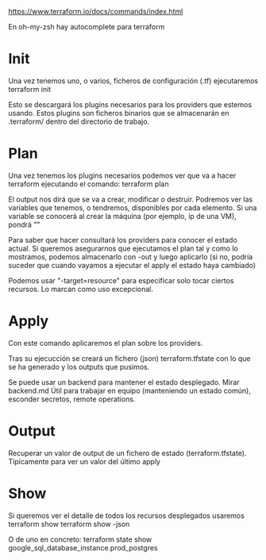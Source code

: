 https://www.terraform.io/docs/commands/index.html

En oh-my-zsh hay autocomplete para terraform


# Init
Una vez tenemos uno, o varios, ficheros de configuración (.tf) ejecutaremos
terraform init

Esto se descargará los plugins necesarios para los providers que estemos usando. Estos plugins son ficheros binarios que se almacenarán en .terraform/ dentro del directorio de trabajo.



# Plan
Una vez tenemos los plugins necesarios podemos ver que va a hacer terraform ejecutando el comando:
terraform plan

El output nos dirá que se va a crear, modificar o destruir.
Podremos ver las variables que tenemos, o tendremos, disponibles por cada elemento.
Si una variable se conocerá al crear la máquina (por ejemplo, ip de una VM), pondrá "<computed>"

Para saber que hacer consultará los providers para conocer el estado actual.
Si queremos asegurarnos que ejecutamos el plan tal y como lo mostramos, podemos almacenarlo con -out y luego aplicarlo (si no, podría suceder que cuando vayamos a ejecutar el apply el estado haya cambiado)

Podemos usar "-target=resource" para especificar solo tocar ciertos recursos.
Lo marcan como uso excepcional.



# Apply
Con este comando aplicaremos el plan sobre los providers.

Tras su ejecucción se creará un fichero (json) terraform.tfstate con lo que se ha generado y los outputs que pusimos.

Se puede usar un backend para mantener el estado desplegado. Mirar backend.md
Útil para trabajar en equipo (manteniendo un estado común), esconder secretos, remote operations.




# Output
Recuperar un valor de output de un fichero de estado (terraform.tfstate).
Típicamente para ver un valor del último apply



# Show
Si queremos ver el detalle de todos los recursos desplegados usaremos
terraform show
terraform show -json

O de uno en concreto:
terraform state show google_sql_database_instance.prod_postgres
